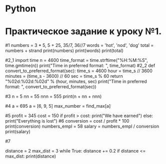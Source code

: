 # Python
# Практическое задание к уроку №1.
#1
numbers = 3 * 5, 5 + 25, 35/7, 36//7
words = 'hot', 'nod', 'dog'
total = numbers + strand
print(numbers)
print(words)
print(total)

#2_1
import time
n = 4600
time_format = time.strftime("%H:%M:%S", time.gmtime(n))
print("Time in preferred format: ", time_format)
#2_2
def convert_to_preferred_format(sec):
    time_s = 4600
    hour = time_s // 3600 
    minutes = (time_s - 3600) // 60
    sec = time_s % 60 
    return "%02d:%02d:%02d" % (hour, minutes, sec) 
print("Time in preferred format: ", convert_to_preferred_format(sec))

#3
n = 5
nn = 55
nnn = 555
print(n + nn + nnn)

#4 
a = 695 
a = [6, 9, 5]
max_number = find_max[a]

#5
profit = 345
cost = 150
if profit > cost:
    print("We have earned")
else:
    print("Everything is lost")
#6
conversion = cost / profit * 100
print(conversion)
numbers_empl = 58
salary = numbers_empl / conversion
print(salary)

#7

distance = 2
max_dist = 3
while True:
    distance += 0.2
    if distance <= max_dist:
        print(distance)
